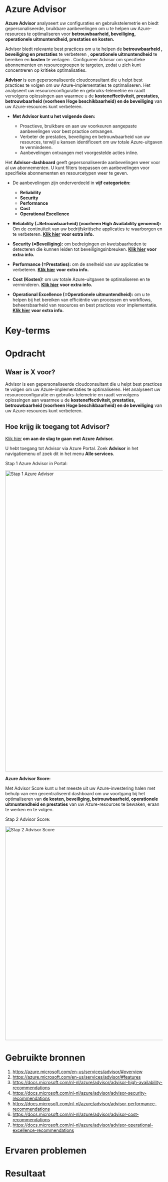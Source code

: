 # Azure Advisor

**Azure Advisor** analyseert uw configuraties en gebruikstelemetrie en biedt gepersonaliseerde, bruikbare aanbevelingen om u te helpen uw Azure-resources te optimaliseren 
voor **betrouwbaarheid, beveiliging, operationele uitmuntendheid, prestaties en kosten.**

Advisor biedt relevante best practices om u te helpen de **betrouwbaarheid , beveiliging en prestaties** te verbeteren , **operationele uitmuntendheid** te bereiken en
**kosten** te verlagen . Configureer Advisor om specifieke abonnementen en resourcegroepen te targeten, zodat u zich kunt concentreren op kritieke optimalisaties.

**Advisor** is een gepersonaliseerde cloudconsultant die u helpt best practices te volgen om uw Azure-implementaties te optimaliseren. 
Het analyseert uw resourceconfiguratie en gebruiks-telemetrie en raadt vervolgens oplossingen aan waarmee u de 
**kosteneffectiviteit, prestaties, betrouwbaarheid (voorheen Hoge beschikbaarheid) en de beveiliging** van uw Azure-resources kunt verbeteren.

- **Met Advisor kunt u het volgende doen:**
  
  - Proactieve, bruikbare en aan uw voorkeuren aangepaste aanbevelingen voor best practice ontvangen.
  - Verbeter de prestaties, beveiliging en betrouwbaarheid van uw resources, terwijl u kansen identificeert om uw totale Azure-uitgaven te verminderen.
  - Aanbevelingen ontvangen met voorgestelde acties inline.

Het **Advisor-dashboard** geeft gepersonaliseerde aanbevelingen weer voor al uw abonnementen. U kunt filters toepassen om aanbevelingen voor specifieke abonnementen 
en resourcetypen weer te geven. 

- De aanbevelingen zijn onderverdeeld in **vijf categorieën:**
  - **Reliability**
  - **Security**
  - **Performance**
  - **Cost**
  - **Operational Excellence**

- **Reliability (=Betrouwbaarheid) (voorheen High Availability genoemd):** Om de continuïteit van uw bedrijfskritische applicaties te waarborgen en te verbeteren.
  [**Klik hier**](https://docs.microsoft.com/nl-nl/azure/advisor/advisor-high-availability-recommendations) **voor extra info.**
- **Security (=Beveiliging):** om bedreigingen en kwetsbaarheden te detecteren die kunnen leiden tot beveiligingsinbreuken.
  [**Klik hier**](https://docs.microsoft.com/nl-nl/azure/advisor/advisor-security-recommendations) **voor extra info.**
- **Performance (=Prestaties):** om de snelheid van uw applicaties te verbeteren. [**Klik hier**](https://docs.microsoft.com/nl-nl/azure/advisor/advisor-performance-recommendations) **voor extra info.**
- **Cost (Kosten):** om uw totale Azure-uitgaven te optimaliseren en te verminderen. [**Klik hier**](https://docs.microsoft.com/nl-nl/azure/advisor/advisor-cost-recommendations) **voor extra info.**
- **Operational Excellence (=Operationele uitmuntendheid):** om u te helpen bij het bereiken van efficiëntie van processen en workflows,
  beheersbaarheid van resources en best practices voor implementatie. [**Klik hier**](https://docs.microsoft.com/nl-nl/azure/advisor/advisor-operational-excellence-recommendations) **voor extra info.**



# Key-terms



# Opdracht

## Waar is X voor?

Advisor is een gepersonaliseerde cloudconsultant die u helpt best practices te volgen om uw Azure-implementaties te optimaliseren. 
Het analyseert uw resourceconfiguratie en gebruiks-telemetrie en raadt vervolgens oplossingen aan waarmee u de **kosteneffectiviteit, prestaties, 
betrouwbaarheid (voorheen Hoge beschikbaarheid) en de beveiliging** van uw Azure-resources kunt verbeteren.


## Hoe krijg ik toegang tot Advisor?

[Klik hier](https://docs.microsoft.com/nl-nl/azure/advisor/advisor-get-started) **om aan de slag te gaan met Azure Advisor.**

U hebt toegang tot Advisor via Azure Portal. Zoek **Advisor** in het navigatiemenu of zoek dit in het menu **Alle services**.

Stap 1 Azure Advisor in Portal:

<img width="960" alt="Stap 1 Azure Advisor" src="https://user-images.githubusercontent.com/95620804/149950662-7b3edfba-f6b4-40c8-bb31-1e6a416461d9.png">

**Azure Advisor Score:**

Met Advisor Score kunt u het meeste uit uw Azure-investering halen met behulp van een gecentraliseerd dashboard om uw voortgang bij het optimaliseren van 
**de kosten, beveiliging, betrouwbaarheid, operationele uitmuntendheid en prestaties** van uw Azure-resources te bewaken, eraan te werken en te volgen.

Stap 2 Advisor Score:

<img width="682" alt="Stap 2 Advisor Score" src="https://user-images.githubusercontent.com/95620804/149950711-566453cf-befe-456a-adc9-fa32e57e34d0.png">


# Gebruikte bronnen
1. https://azure.microsoft.com/en-us/services/advisor/#overview
2. https://azure.microsoft.com/en-us/services/advisor/#features
3. https://docs.microsoft.com/nl-nl/azure/advisor/advisor-high-availability-recommendations
4. https://docs.microsoft.com/nl-nl/azure/advisor/advisor-security-recommendations
5. https://docs.microsoft.com/nl-nl/azure/advisor/advisor-performance-recommendations
6. https://docs.microsoft.com/nl-nl/azure/advisor/advisor-cost-recommendations
7. https://docs.microsoft.com/nl-nl/azure/advisor/advisor-operational-excellence-recommendations


# Ervaren problemen


# Resultaat

